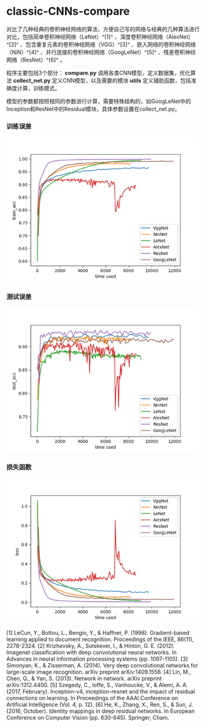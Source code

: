# classic-CNNs-compare
对比了几种经典的卷积神经网络的算法，方便自己写的网络与经典的几种算法进行对比，包括简单卷积神经网络（LeNet）^[1]^ 、深度卷积神经网络（AlexNet）^[2]^ 、包含重复元素的卷积神经网络（VGG）^[3]^ 、嵌入网络的卷积神经网络（NiN）^[4]^ 、并行连接的卷积神经网络（GoogLeNet）^[5]^ 、残差卷积神经网络（ResNet）^[6]^ 。

程序主要包括3个部分：
**compare.py** 调用各类CNN模型，定义数据集，优化算法
**collect_net.py** 定义CNN模型，以及需要的模块
**utils**  定义辅助函数，包括准确度计算，训练模式。

模型的参数都按照相同的参数进行计算，需要特殊结构的，如GoogLeNet中的Inception和ResNet中的Residual模块，具体参数设置在collect_net.py。

### 训练误差

![](https://github.com/Liyurun/classic-CNNs-compare/blob/master/results/train_acc.png)



### 测试误差
![](https://github.com/Liyurun/classic-CNNs-compare/blob/master/results/test_acc.png)


### 损失函数
![](https://github.com/Liyurun/classic-CNNs-compare/blob/master/results/loss.png)



[1] LeCun, Y., Bottou, L., Bengio, Y., & Haffner, P. (1998). Gradient-based learning applied to document recognition. Proceedings of the IEEE, 86(11), 2278-2324.
[2] Krizhevsky, A., Sutskever, I., & Hinton, G. E. (2012). Imagenet classification with deep convolutional neural networks. In Advances in neural information processing systems (pp. 1097-1105).
[3] Simonyan, K., & Zisserman, A. (2014). Very deep convolutional networks for large-scale image recognition. arXiv preprint arXiv:1409.1556.
[4] Lin, M., Chen, Q., & Yan, S. (2013). Network in network. arXiv preprint arXiv:1312.4400.
[5] Szegedy, C., Ioffe, S., Vanhoucke, V., & Alemi, A. A. (2017, February). Inception-v4, inception-resnet and the impact of residual connections on learning. In Proceedings of the AAAI Conference on Artificial Intelligence (Vol. 4, p. 12).
[6] He, K., Zhang, X., Ren, S., & Sun, J. (2016, October). Identity mappings in deep residual networks. In European Conference on Computer Vision (pp. 630-645). Springer, Cham.


